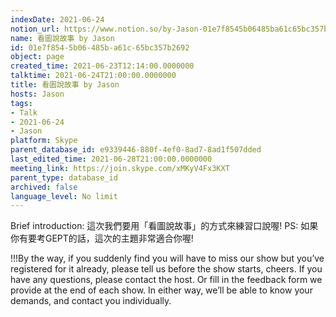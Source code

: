 ```yaml
---
indexDate: 2021-06-24
notion_url: https://www.notion.so/by-Jason-01e7f8545b06485ba61c65bc357b2692
name: 看圖說故事 by Jason
id: 01e7f854-5b06-485b-a61c-65bc357b2692
object: page
created_time: 2021-06-23T12:14:00.0000000
talktime: 2021-06-24T21:00:00.0000000
title: 看圖說故事 by Jason
hosts: Jason
tags:
- Talk
- 2021-06-24
- Jason
platform: Skype
parent_database_id: e9339446-880f-4ef0-8ad7-8ad1f507dded
last_edited_time: 2021-06-28T21:00:00.0000000
meeting_link: https://join.skype.com/xMKyV4Fx3KXT
parent_type: database_id
archived: false
language_level: No limit
---
```




Brief introduction: 這次我們要用「看圖說故事」的方式來練習口說喔!
PS: 如果你有要考GEPT的話，這次的主題非常適合你喔!

!!!By the way, if you suddenly find you will have to miss our show but you’ve registered for it already, please tell us before the show starts, cheers.
If you have any questions, please contact the host. Or fill in the feedback form we provide at the end of each show. In either way, we’ll be able to know your demands, and contact you individually.



